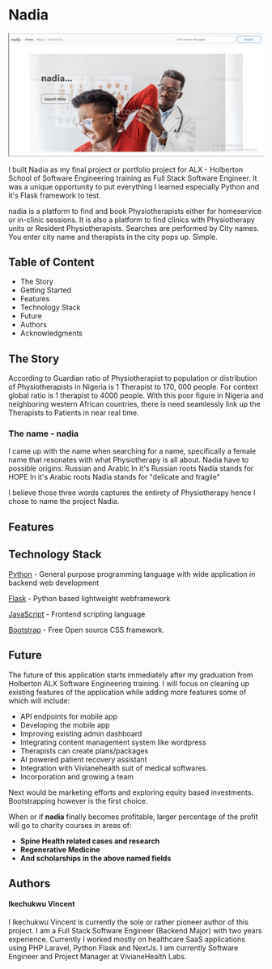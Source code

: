# Nadia
<img src="Assetupload\hero.jpg">

I built Nadia as my final project or portfolio project for ALX - Holberton School of Software Engineering training as Full Stack Software Engineer. It was a unique opportunity to put everything I learned especially Python and it's Flask framework to test. 

nadia is a platform to find and book Physiotherapists either for homeservice or in-clinic sessions. It is also a platform to find clinics with Physiotherapy units or Resident Physiotherapists. Searches are performed by City names. You enter city name and therapists in the city pops up. Simple.



## Table of Content

* The Story
* Getting Started
* Features 
* Technology Stack
* Future
* Authors
* Acknowledgments


## The Story 
According to Guardian ratio of Physiotherapist to population or distribution of Physiotherapists in Nigeria is 1 Therapist to 170, 000 people. For context global ratio is 1 therapist to 4000 people. 
With this poor figure in Nigeria and neighboring western African countries, there is need seamlessly link up the Therapists to Patients in near real time.


### The name - nadia

I came up with the name when searching for a name, specifically a female name that resonates with what Physiotherapy is all about. Nadia have to possible origins: Russian and Arabic
In it's Russian roots Nadia stands for HOPE
In it's Arabic roots Nadia stands for "delicate and fragile"

I believe those three words captures the entirety of Physiotherapy hence I chose to name the project Nadia.



## Features 


## Technology Stack 
[Python](https://en.wikipedia.org/wiki/Python_(programming_language)) - General purpose programming language with wide application in backend web development

[Flask](https://flask.palletsprojects.com/en/2.2.x/) - Python based lightweight webframework

[JavaScript](https://en.wikipedia.org/wiki/JavaScript) - Frontend scripting language

[Bootstrap](https://en.wikipedia.org/wiki/Bootstrap_(front-end_framework)) - Free Open source CSS framework.


## Future
The future of this application starts immediately after my graduation from Holberton ALX Software Engineering training. I will focus on cleaning up existing features of the application while adding more features some of which will include: 
* API endpoints for mobile app
* Developing the mobile app
* Improving existing admin dashboard
* Integrating content management system like wordpress
* Therapists can create plans/packages
* AI powered patient recovery assistant
* Integration with Vivianehealth suit of medical softwares.
* Incorporation and growing a team

Next would be marketing efforts and exploring equity based investments. Bootstrapping however is the first choice.

When or if **nadia** finally becomes profitable, larger percentage of the profit will go to charity courses in areas of:
* **Spine Health related cases and research**
* **Regenerative Medicine**
* **And scholarships in the above named fields**



## Authors

#### Ikechukwu Vincent
I Ikechukwu Vincent is currently the sole or rather pioneer author of this project. I am a Full Stack Software Engineer (Backend Major) with two years experience. Currently I worked mostly on healthcare SaaS applications using PHP Laravel, Python Flask and NextJs.
I am currently Software Engineer and Project Manager at VivianeHealth Labs.


